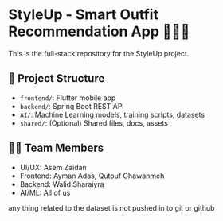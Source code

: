 # StyleUp - Smart Outfit Recommendation App 👕👗🧠

This is the full-stack repository for the StyleUp project.

## 📂 Project Structure
- `frontend/`: Flutter mobile app
- `backend/`: Spring Boot REST API
- `AI/`: Machine Learning models, training scripts, datasets
- `shared/`: (Optional) Shared files, docs, assets

## 👨‍💻 Team Members
- UI/UX: Asem Zaidan
- Frontend: Ayman Adas, Qutouf Ghawanmeh
- Backend: Walid Sharaiyra
- AI/ML: All of us

any thing related to the dataset is not pushed in to git or github 
